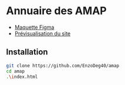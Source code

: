 # Annuaire des AMAP

- [Maquette Figma](https://www.figma.com/file/Cm8PtQbaUS7FxpBITQrKXr/Annuaire-AMAP?node-id=19%3A128&t=ma3kuWZZDtfdijrF-1)
- [Prévisualisation du site](https://enzodeg40.github.io/amap)

## Installation

```bash
git clone https://github.com/EnzoDeg40/amap
cd amap
.\index.html
```